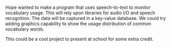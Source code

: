 Hope wanted to make a program that uses speech-to-text to monitor vocabulary usage.
This will rely upon libraries for audio I/O and speech recognition.  The data will be
captured in a key-value database. We could try adding graphics capability to show the
usage distribution of common vocabulary words.

This could be a cool project to present at school for some extra credit.
